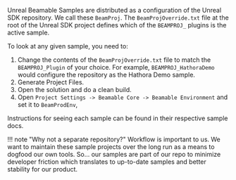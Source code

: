 Unreal Beamable Samples are distributed as a configuration of the Unreal SDK repository. We call these `BeamProj`. The `BeamProjOverride.txt` file at the root of the Unreal SDK project defines which of the `BEAMPROJ_` plugins is the active sample.

To look at any given sample, you need to:

1. Change the contents of the `BeamProjOverride.txt` file to match the `BEAMPROJ_Plugin` of your choice. For example, `BEAMPROJ_HathoraDemo` would configure the repository as the Hathora Demo sample.
2. Generate Project Files.
3. Open the solution and do a clean build.
4. Open `Project Settings -> Beamable Core -> Beamable Environment` and set it to `BeamProdEnv`,

Instructions for seeing each sample can be found in their respective sample docs.

!!! note "Why not a separate repository?"
	Workflow is important to us. We want to maintain these sample projects over the long run as a means to dogfood our own tools. So... our samples are part of our repo to minimize developer friction which translates to up-to-date samples and better stability for our product.

